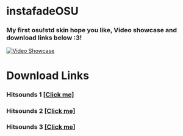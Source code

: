 # instafadeOSU
### My first osu!std skin hope you like, Video showcase and download links below :3!

[![Video Showcase](https://i.imgur.com/qE43zZ8.png)](https://www.youtube.com/watch?v=ElokSXwwneY)

# Download Links

### Hitsounds 1 [[Click me]](https://drive.google.com/drive/folders/1GW4dgrBpFikhiPZJAu66K1ZQlHN60u3s?usp=sharing)
### Hitsounds 2 [[Click me]](https://drive.google.com/drive/folders/1FUooSJT7jwAY8eXD66uYAp0edgQ_cOjd?usp=sharing)
### Hitsounds 3 [[Click me]](https://drive.google.com/drive/folders/1VwHWT1AvAzuQFbu0-u3z17RE7lBxwmjV?usp=sharing)
